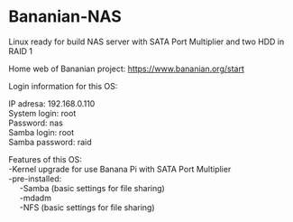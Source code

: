 # Bananian-NAS
Linux ready for build NAS server with SATA Port Multiplier and two HDD in RAID 1

Home web of Bananian project: https://www.bananian.org/start

Login information for this OS:

IP adresa: 192.168.0.110	
System login: root	
Password: nas	
Samba login: root	
Samba password: raid	

Features of this OS:    
-Kernel upgrade for use Banana Pi with SATA Port Multiplier      
-pre-installed:  
     -Samba (basic settings for file sharing)  
     -mdadm  
     -NFS (basic settings for file sharing) 
